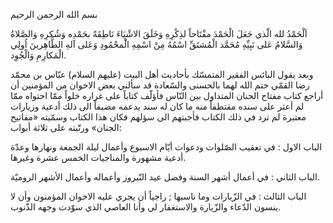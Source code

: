 بسم الله الرحمن الرحيم

اَلْحَمْدُ لله الّذي جَعَلَ الْحَمْدَ مفْتَاحاً لذِكْرِهِ وَخَلَقَ الاشْيَاءَ نَاطِقَةً بحَمْدِه وَشُكرِهِ وَالصَّلاةُ
وَالسَّلامُ عَلى نَبِيِّهِ مُحَمَّد الْمُشتَقِّ اسْمُهُ مِنْ اسْمِهِ الَْمحْمُودِ وَعَلى آلهِ الطَّاهِرينَ اُولِي الْمَكارِمِ
وَالْجُوِد.

وبعد يقول البائس الفقير المتمسّك بأحاديث أهل البيت (عليهم السلام) عبّاس بن محمّد رضا
القمّي ختم الله لهما بالحسنى والسّعادة قد سألني بعض الاخوان من المؤمنين أن أراجع
كتاب مفتاح الجنان المتداول بين النّاس فأؤلّف كتاباً على غراره خلواً ممّا احتواه ممّا
لم أعثر على سنده مقتطفاً منه ما كان له سند يدعمه مضيفاً الى ذلك أدعية وزيارات
معتبرة لم ترد في ذلك الكتاب فأجبتهم الى سؤلهم فكان هذا الكتاب وسمّيته «مفاتيح
الجنان» ورتّبته على ثلاثة أبواب:

الباب الاول : في تعقيب الصّلوات ودعوات أيّام الاسبوع وأعمال ليلة الجمعة ونهارها وعدّة
أدعية مشهورة والمناجيات الخمس عشرة وغيرها.

الباب الثاني : في أعمال أشهر السنة وفضل عيد النّيروز وأعماله وأعمال الأشهر الروميّة.

الباب الثالث : في الزّيارات وما ناسبها ; راجياً أن يجري عليه الاخوان المؤمنون وأن لا
ينسون الدّعاء والزّيارة والاستغفار لي وأنا العاصي الذي سوّدت وجهه الذّنوب.
